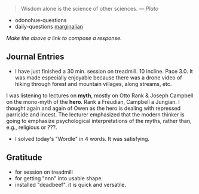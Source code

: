 > Wisdom alone is the science of other sciences.
> — <cite>Plato</cite>
- odonohue-questions
- daily-questions
[marginalian](marginalian.md)

*Make the above a link to compose a response.*
## Journal Entries
-  I have just finished a 30 min. session on treadmill. 10 incline. Pace 3.0. It was made especially enjoyable because there was a drone video of hiking through forest and mountain villages, along streams, etc. 

I was listening to lectures on **myth**, mostly on Otto Rank & Joseph Campbell on the mono-myth of the **hero**. Rank a Freudian, Campbell a Jungian. I thought again and again of Owen as the hero is dealing with repressed parricide and incest. The lecturer emphasized that the modern thinker is going to emphasize psychological interpretations of the myths, rather than, e.g., religious or ???. 

- I solved today's "Wordle" in 4 words. It was satisfying.

## Gratitude
- for session on treadmill
- for getting "nnn"  into usable shape.
- installed "deadbeef". it is quick and versatile.


